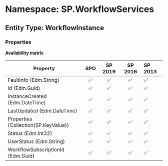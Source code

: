 # Namespace: SP.WorkflowServices

## Entity Type: WorkflowInstance

### Properties

**Availability matrix**

Property | SPO | SP 2019 | SP 2016 | SP 2013
----------|:---:|:-------:|:-------:|:-------
FaultInfo (Edm.String) | ✅ | ✅ | ✅ | ✅
Id (Edm.Guid) | ✅ | ✅ | ✅ | ✅
InstanceCreated (Edm.DateTime) | ✅ | ✅ | ✅ | ✅
LastUpdated (Edm.DateTime) | ✅ | ✅ | ✅ | ✅
Properties (Collection(SP.KeyValue)) | ✅ | ✅ | ✅ | ✅
Status (Edm.Int32) | ✅ | ✅ | ✅ | ✅
UserStatus (Edm.String) | ✅ | ✅ | ✅ | ✅
WorkflowSubscriptionId (Edm.Guid) | ✅ | ✅ | ✅ | ✅